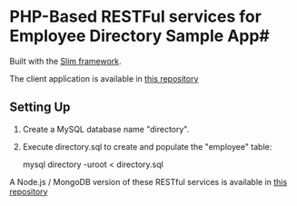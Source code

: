 # PHP-Based RESTFul services for Employee Directory Sample App#

Built with the [Slim framework](http://www.slimframework.com/).

The client application is available in [this repository](https://github.com/ccoenraets/directory-backbone-bootstrap)

## Setting Up ##

1. Create a MySQL database name "directory".
2. Execute directory.sql to create and populate the "employee" table:

	mysql directory -uroot < directory.sql



A Node.js / MongoDB version of these RESTful services is available in [this repository](https://github.com/ccoenraets/directory-rest-nodejs)


